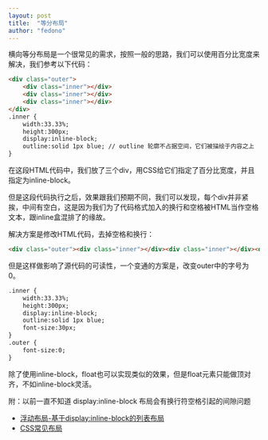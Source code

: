 ```yaml
---
layout: post
title:  "等分布局"
author: "fedono"
---
```


横向等分布局是一个很常见的需求，按照一般的思路，我们可以使用百分比宽度来解决，我们参考以下代码：

```html
<div class="outer">
    <div class="inner"></div>
    <div class="inner"></div>
    <div class="inner"></div>
</div>
.inner {
    width:33.33%;
    height:300px;
    display:inline-block;
    outline:solid 1px blue; // outline 轮廓不占据空间，它们被描绘于内容之上
}
```

在这段HTML代码中，我们放了三个div，用CSS给它们指定了百分比宽度，并且指定为inline-block。

但是这段代码执行之后，效果跟我们预期不同，我们可以发现，每个div并非紧挨，中间有空白，这是因为我们为了代码格式加入的换行和空格被HTML当作空格文本，跟inline盒混排了的缘故。

解决方案是修改HTML代码，去掉空格和换行：

```html
<div class="outer"><div class="inner"></div><div class="inner"></div><div class="inner"></div></div>
```

但是这样做影响了源代码的可读性，一个变通的方案是，改变outer中的字号为0。

```html
.inner {
    width:33.33%;
    height:300px;
    display:inline-block;
    outline:solid 1px blue;
    font-size:30px;
}
.outer {
    font-size:0;
}
```

除了使用inline-block，float也可以实现类似的效果，但是float元素只能做顶对齐，不如inline-block灵活。



附：以前一直不知道 display:inline-block 布局会有换行符空格引起的间隙问题 

 - [浮动布局-基于display:inline-block的列表布局]([https://www.zhangxinxu.com/wordpress/2010/11/%E6%8B%9C%E6%8B%9C%E4%BA%86%E6%B5%AE%E5%8A%A8%E5%B8%83%E5%B1%80-%E5%9F%BA%E4%BA%8Edisplayinline-block%E7%9A%84%E5%88%97%E8%A1%A8%E5%B8%83%E5%B1%80/](https://www.zhangxinxu.com/wordpress/2010/11/拜拜了浮动布局-基于displayinline-block的列表布局/)) 
 - [CSS常见布局](https://juejin.im/post/5cc851eb5188252dd765eec4) 

